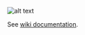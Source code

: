 ![alt text][logo]

[logo]: https://avatars2.githubusercontent.com/u/62821488?s=400&u=689ba24c4c73849749d4c6be425a027bb2a4d537&v=4 "SuPragma Logo"
See [wiki documentation](https://github.com/supragma/supragma/wiki).
